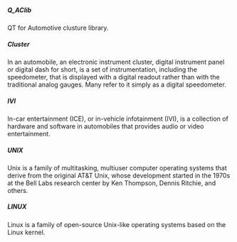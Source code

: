 ##### Q_AClib
QT for Automotive clusture library.


##### Cluster
In an automobile, an electronic instrument cluster, digital instrument panel or digital dash for short, is a set of instrumentation, including the speedometer, that is displayed with a digital readout rather than with the traditional analog gauges. Many refer to it simply as a digital speedometer.

##### IVI
In-car entertainment (ICE), or in-vehicle infotainment (IVI), is a collection of hardware and software in automobiles that provides audio or video entertainment.

##### UNIX
Unix is a family of multitasking, multiuser computer operating systems that derive from the original AT&T Unix, whose development started in the 1970s at the Bell Labs research center by Ken Thompson, Dennis Ritchie, and others.

##### LINUX
Linux is a family of open-source Unix-like operating systems based on the Linux kernel.